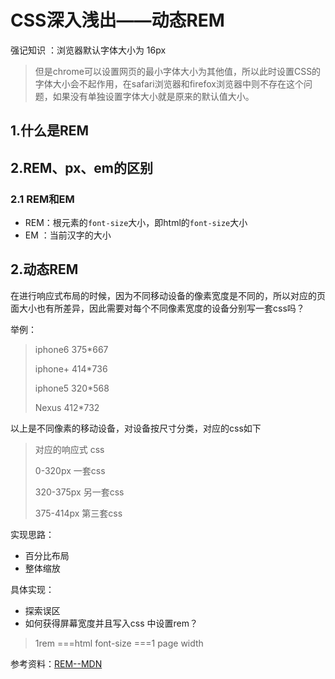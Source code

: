 
# CSS深入浅出——动态REM

强记知识 ：浏览器默认字体大小为 16px

> 但是chrome可以设置网页的最小字体大小为其他值，所以此时设置CSS的字体大小会不起作用，在safari浏览器和firefox浏览器中则不存在这个问题，如果没有单独设置字体大小就是原来的默认值大小。

## 1.什么是REM

## 2.REM、px、em的区别

### 2.1 REM和EM

- REM：根元素的`font-size`大小，即html的`font-size`大小
- EM ：当前汉字的大小



## 2.动态REM

在进行响应式布局的时候，因为不同移动设备的像素宽度是不同的，所以对应的页面大小也有所差异，因此需要对每个不同像素宽度的设备分别写一套css吗？

举例：

> iphone6  375*667
>
> iphone+ 414*736
>
> iphone5 320*568
>
> Nexus 412*732

以上是不同像素的移动设备，对设备按尺寸分类，对应的css如下

> 对应的响应式 css
>
> 0-320px 一套css
>
> 320-375px  另一套css
>
> 375-414px  第三套css

实现思路：

- 百分比布局
- 整体缩放

具体实现：

- 探索误区
- 如何获得屏幕宽度并且写入css 中设置rem？

> 1rem ===html font-size ===1 page width



参考资料：[REM--MDN](https://developer.mozilla.org/zh-CN/docs/Web/CSS/length)